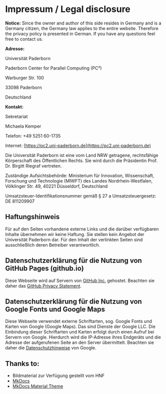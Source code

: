# Impressum / Legal disclosure

**Notice:** Since the owner and author of this side resides in Germany and is a Germany citizen, the Germany law applies to the entire website. Therefore the privacy policy is presented in German. If you have any questions feel free to contact us.

**Adresse:**

Universität Paderborn

Paderborn Center for Parallel Computing (PC²)

Warburger Str. 100

33098 Paderborn

Deutschland

**Kontakt:**

Sekretariat

Michaela Kemper

Telefon: +49 5251 60-1735

Internet: [https://pc2.uni-paderborn.de](https://pc2.uni-paderborn.de)

Die Universität Paderborn ist eine vom Land NRW getragene, rechtsfähige Körperschaft des Öffentlichen Rechts. Sie wird durch die Präsidentin Prof. Dr. Birgitt Riegraf vertreten.

Zuständige Aufsichtsbehörde: Ministerium für Innovation, Wissenschaft, Forschung und Technologie (MIWFT) des Landes Nordrhein-Westfalen, Völklinger Str. 49, 40221 Düsseldorf, Deutschland

Umsatzsteuer-Identifikationsnummer gemäß § 27 a Umsatzsteuergesetz: DE 811209907

## Haftungshinweis

Für auf den Seiten vorhandene externe Links und die darüber verfügbaren Inhalte übernehmen wir keine Haftung. Sie stellen kein Angebot der Universität Paderborn dar. Für den Inhalt der verlinkten Seiten sind ausschließlich deren Betreiber verantwortlich.

## Datenschutzerklärung für die Nutzung von GitHub Pages (github.io)

Diese Webseite wird auf Servern von [GitHub Inc.](https://github.com/) gehostet. Beachten sie daher das [GitHub Privacy Statement](https://help.github.com/en/articles/github-privacy-statement).

## Datenschutzerklärung für die Nutzung von Google Fonts und Google Maps

Diese Webseite verwendet externe Schriftarten, sog. Google Fonts und Karten von Google (Google Maps). Das sind Dienste der Google LLC. Die Einbindung dieser Schriftarten und Karten erfolgt durch einen Aufruf bei Servern von Google. Hierdurch wird die IP-Adresse ihres Endgeräts und die Adresse der aufgerufenen Seite an den Server übermittelt. Beachten sie daher die [Datenschutzhinweise](https://policies.google.com/privacy) von Google.

## Thanks to:

* Bildmaterial zur Verfügung gestellt vom HNF
* [MkDocs](https://www.mkdocs.org/)
* [MkDocs Material Theme](https://github.com/squidfunk/mkdocs-material)
